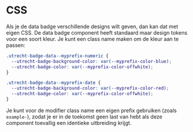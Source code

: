 <!-- @license CC0-1.0 -->

# CSS

Als je de data badge verschillende designs wilt geven, dan kan dat met eigen CSS. De data badge component heeft standaard maar design tokens voor een soort kleur. Je kunt een class name maken om de kleur aan te passen:

```css
.utrecht-badge-data--myprefix-numeric {
  --utrecht-badge-background-color: var(--myprefix-color-blue);
  --utrecht-badge-color: var(--myprefix-color-offwhite);
}

.utrecht-badge-data--myprefix-date {
  --utrecht-badge-background-color: var(--myprefix-color-red);
  --utrecht-badge-color: var(--myprefix-color-offwhite);
}
```

Je kunt voor de modifier class name een eigen prefix gebruiken (zoals `example-`), zodat je er in de toekomst geen last van hebt als deze component toevallig een identieke uitbreiding krijgt.

